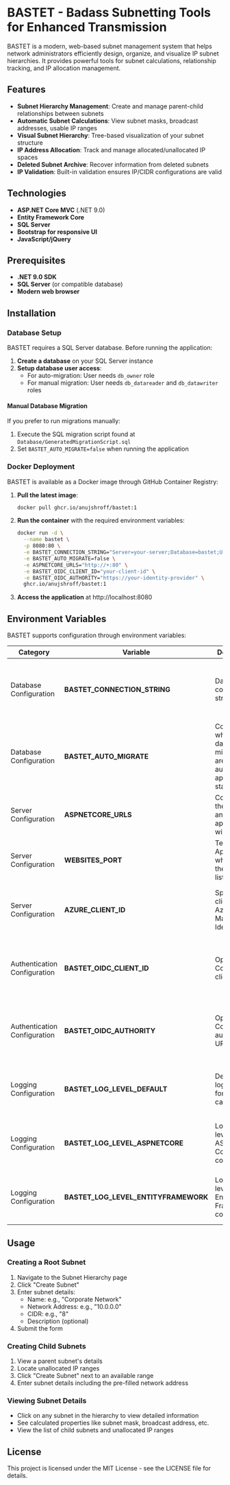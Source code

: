 # BASTET - Badass Subnetting Tools for Enhanced Transmission

BASTET is a modern, web-based subnet management system that helps network administrators efficiently design, organize, and visualize IP subnet hierarchies. It provides powerful tools for subnet calculations, relationship tracking, and IP allocation management.

## Features

- **Subnet Hierarchy Management**: Create and manage parent-child relationships between subnets
- **Automatic Subnet Calculations**: View subnet masks, broadcast addresses, usable IP ranges
- **Visual Subnet Hierarchy**: Tree-based visualization of your subnet structure
- **IP Address Allocation**: Track and manage allocated/unallocated IP spaces
- **Deleted Subnet Archive**: Recover information from deleted subnets
- **IP Validation**: Built-in validation ensures IP/CIDR configurations are valid

## Technologies

- **ASP.NET Core MVC** (.NET 9.0)
- **Entity Framework Core**
- **SQL Server**
- **Bootstrap for responsive UI**
- **JavaScript/jQuery**

## Prerequisites

- **.NET 9.0 SDK**
- **SQL Server** (or compatible database)
- **Modern web browser**

## Installation

### Database Setup

BASTET requires a SQL Server database. Before running the application:

1. **Create a database** on your SQL Server instance
2. **Setup database user access**:
   - For auto-migration: User needs `db_owner` role
   - For manual migration: User needs `db_datareader` and `db_datawriter` roles

#### Manual Database Migration
If you prefer to run migrations manually:

1. Execute the SQL migration script found at `Database/GeneratedMigrationScript.sql`
2. Set `BASTET_AUTO_MIGRATE=false` when running the application

### Docker Deployment

BASTET is available as a Docker image through GitHub Container Registry:

1. **Pull the latest image**:
   ```bash
   docker pull ghcr.io/anujshroff/bastet:1
   ```

2. **Run the container** with the required environment variables:
   ```bash
   docker run -d \
     --name bastet \
     -p 8080:80 \
     -e BASTET_CONNECTION_STRING="Server=your-server;Database=bastet;User Id=your-user;Password=your-password;" \
     -e BASTET_AUTO_MIGRATE=false \
     -e ASPNETCORE_URLS="http://+:80" \
     -e BASTET_OIDC_CLIENT_ID="your-client-id" \
     -e BASTET_OIDC_AUTHORITY="https://your-identity-provider" \
     ghcr.io/anujshroff/bastet:1
   ```

3. **Access the application** at http://localhost:8080

## Environment Variables

BASTET supports configuration through environment variables:

| Category | Variable | Description | Example/Values | Default | Notes |
|----------|----------|-------------|----------------|---------|-------|
| Database Configuration | **BASTET_CONNECTION_STRING** | Database connection string | `Server=your-server.database.windows.net;Authentication=Active Directory Default; Encrypt=True; Database=bastet;` | - | Required in non-development environments. In development, falls back to appsettings.json if not specified. |
| Database Configuration | **BASTET_AUTO_MIGRATE** | Controls whether database migrations are automatically applied on startup | `true` or `false` | `false` | If true, app will need to be able to modify the schema. If false, db_datareader and db_datawriter would be sufficient. |
| Server Configuration | **ASPNETCORE_URLS** | Configures the URLs and ports the application will listen on | `http://+:5000` | ? | In development environments, defaults to settings in launchSettings.json |
| Server Configuration | **WEBSITES_PORT** | Tells Azure App Service which port the app is listening on | `5000` | - | Should match the port specified in ASPNETCORE_URLS when deployed to Azure App Service |
| Server Configuration | **AZURE_CLIENT_ID** | Specifies the client ID for Azure Managed Identity | `123e4567-e89b-12d3-a456-426614174000` | - | Required when using Managed Identity in Azure for server authentication to SQL server. |
| Authentication Configuration | **BASTET_OIDC_CLIENT_ID** | OpenID Connect client ID | `mvc_client` or `0e0e7c73-5fce-45c1-be7c-0161f462fd9d` | `mvc_client` | Required in non-development environments. Authentication is disabled in development environments. |
| Authentication Configuration | **BASTET_OIDC_AUTHORITY** | OpenID Connect authority URL | `https://identity.your-domain.com` or `https://login.microsoftonline.com/0af80680-dd36-43bf-bf53-b951b9fdd68b` | `https://localhost` | Required in non-development environments. Authentication is disabled in development environments. |
| Logging Configuration | **BASTET_LOG_LEVEL_DEFAULT** | Default logging level for all categories | `Trace`, `Debug`, `Information`, `Warning`, `Error`, `Critical`, or `None` | `Warning` | Only applied in non-development environments. In development, falls back to appsettings.json. |
| Logging Configuration | **BASTET_LOG_LEVEL_ASPNETCORE** | Logging level for ASP.NET Core components | `Trace`, `Debug`, `Information`, `Warning`, `Error`, `Critical`, or `None` | `Warning` | Only applied in non-development environments. In development, falls back to appsettings.json. |
| Logging Configuration | **BASTET_LOG_LEVEL_ENTITYFRAMEWORK** | Logging level for Entity Framework components | `Trace`, `Debug`, `Information`, `Warning`, `Error`, `Critical`, or `None` | `Warning` | Only applied in non-development environments. In development, falls back to appsettings.json. |

## Usage

### Creating a Root Subnet

1. Navigate to the Subnet Hierarchy page
2. Click "Create Subnet"
3. Enter subnet details:
   - Name: e.g., "Corporate Network"
   - Network Address: e.g., "10.0.0.0"
   - CIDR: e.g., "8"
   - Description (optional)
4. Submit the form

### Creating Child Subnets

1. View a parent subnet's details
2. Locate unallocated IP ranges
3. Click "Create Subnet" next to an available range
4. Enter subnet details including the pre-filled network address

### Viewing Subnet Details

- Click on any subnet in the hierarchy to view detailed information
- See calculated properties like subnet mask, broadcast address, etc.
- View the list of child subnets and unallocated IP ranges

## License

This project is licensed under the MIT License - see the LICENSE file for details.
